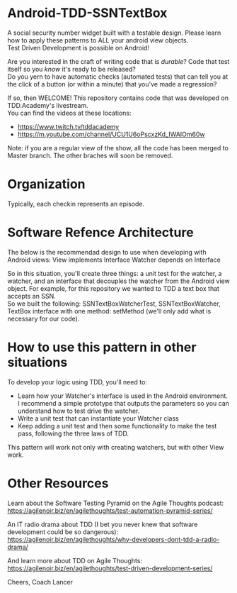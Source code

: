 # Android-TDD-SSNTextBox
A social security number widget built with a testable design.  Please learn how to apply these patterns to ALL your android view objects.  
Test Driven Development is possible on Android!

Are you interested in the craft of writing code that is *durable*?  Code that test itself so you *know* it's ready to be released?  
Do you yern to have automatic checks (automated tests) that can tell you at the click of a button (or within a minute) that you've made a regression? 

If so, then WELCOME! This repository contains code that was developed on TDD.Academy's livestream.  
You can find the videos at these locations:
* https://www.twitch.tv/tddacademy
* https://m.youtube.com/channel/UCU1U6oPscxzKd_IWAIOm60w

Note: if you are a regular view of the show, all the code has been merged to Master branch. The other braches will soon be removed.


# Organization
Typically, each checkin represents an episode.

# Software Refence Architecture
The below is the recommendad design to use when developing with Android views:
View implements Interface 
Watcher depends on Interface

So in this situation, you'll create three things: a unit test for the watcher, a watcher, and an interface that decouples the watcher from the Android view object.
For example, for this repository we wanted to TDD a text box that accepts an SSN.  
So we built the following: SSNTextBoxWatcherTest, SSNTextBoxWatcher, TextBox interface with one method: setMethod (we'll only add what is necessary for our code).  

# How to use this pattern in other situations
To develop your logic using TDD, you'll need to:
- Learn how your Watcher's interface is used in the Android environment.  I recommend a simple prototype that outputs the parameters so you can understand how to test drive the watcher.
- Write a unit test that can instantiate your Watcher class
- Keep adding a unit test and then some functionality to make the test pass, following the three laws of TDD.

This pattern will work not only with creating watchers, but with other View work.

# Other Resources
Learn about the Software Testing Pyramid on the Agile Thoughts podcast: https://agilenoir.biz/en/agilethoughts/test-automation-pyramid-series/

An IT radio drama about TDD (I bet you never knew that software development could be so dangerous): https://agilenoir.biz/en/agilethoughts/why-developers-dont-tdd-a-radio-drama/

And learn more about TDD on Agile Thoughts: https://agilenoir.biz/en/agilethoughts/test-driven-development-series/

Cheers,
Coach Lancer
